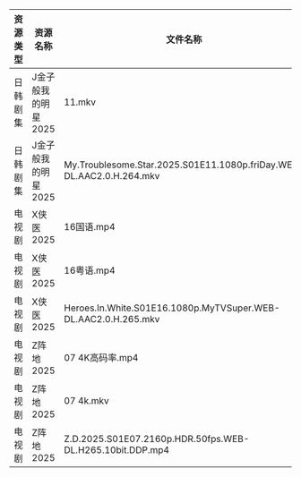 | 资源类型 | 资源名称         | 文件名称                                                                 | 分享链接                                | 更新时间                |
| ---- | ------------ | -------------------------------------------------------------------- | ----------------------------------- | ------------------- |
| 日韩剧集 | J金子般我的明星2025 | 11.mkv                                                               | https://pan.quark.cn/s/10be8bbe13e5 | 2025-09-23 01:16:46 |
| 日韩剧集 | J金子般我的明星2025 | My.Troublesome.Star.2025.S01E11.1080p.friDay.WEB-DL.AAC2.0.H.264.mkv | https://pan.quark.cn/s/10be8bbe13e5 | 2025-09-23 10:15:59 |
| 电视剧  | X侠医2025      | 16国语.mp4                                                             | https://pan.quark.cn/s/9e02baaca836 | 2025-09-23 01:22:20 |
| 电视剧  | X侠医2025      | 16粤语.mp4                                                             | https://pan.quark.cn/s/9e02baaca836 | 2025-09-23 01:22:17 |
| 电视剧  | X侠医2025      | Heroes.In.White.S01E16.1080p.MyTVSuper.WEB-DL.AAC2.0.H.265.mkv       | https://pan.quark.cn/s/9e02baaca836 | 2025-09-23 10:20:58 |
| 电视剧  | Z阵地2025      | 07 4K高码率.mp4                                                         | https://pan.quark.cn/s/c9389bcb27a4 | 2025-09-23 01:24:30 |
| 电视剧  | Z阵地2025      | 07 4k.mkv                                                            | https://pan.quark.cn/s/c9389bcb27a4 | 2025-09-23 01:24:33 |
| 电视剧  | Z阵地2025      | Z.D.2025.S01E07.2160p.HDR.50fps.WEB-DL.H265.10bit.DDP.mp4            | https://pan.quark.cn/s/c9389bcb27a4 | 2025-09-23 01:24:36 |
